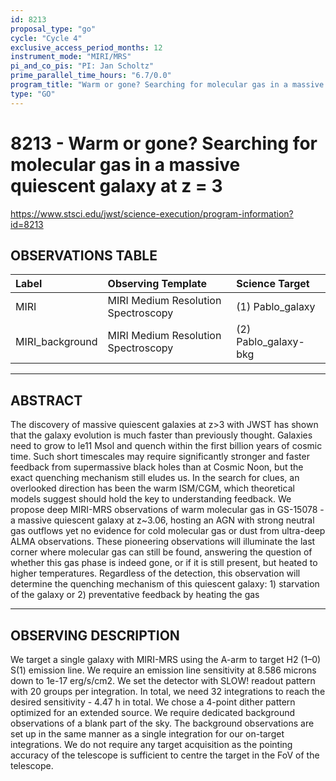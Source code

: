 ```yaml
---
id: 8213
proposal_type: "go"
cycle: "Cycle 4"
exclusive_access_period_months: 12
instrument_mode: "MIRI/MRS"
pi_and_co_pis: "PI: Jan Scholtz"
prime_parallel_time_hours: "6.7/0.0"
program_title: "Warm or gone? Searching for molecular gas in a massive quiescent galaxy at z = 3"
type: "GO"
---
```

# 8213 - Warm or gone? Searching for molecular gas in a massive quiescent galaxy at z = 3
https://www.stsci.edu/jwst/science-execution/program-information?id=8213
## OBSERVATIONS TABLE
| Label              | Observing Template                | Science Target        |
| :----------------- | :-------------------------------- | :-------------------- |
| MIRI               | MIRI Medium Resolution Spectroscopy | (1) Pablo_galaxy      |
| MIRI_background    | MIRI Medium Resolution Spectroscopy | (2) Pablo_galaxy-bkg  |

---

## ABSTRACT

The discovery of massive quiescent galaxies at z>3 with JWST has shown that the galaxy evolution is much faster than previously thought. Galaxies need to grow to le11 Msol and quench within the first billion years of cosmic time. Such short timescales may require significantly stronger and faster feedback from supermassive black holes than at Cosmic Noon, but the exact quenching mechanism still eludes us. In the search for clues, an overlooked direction has been the warm ISM/CGM, which theoretical models suggest should hold the key to understanding feedback. We propose deep MIRI-MRS observations of warm molecular gas in GS-15078 - a massive quiescent galaxy at z~3.06, hosting an AGN with strong neutral gas outflows yet no evidence for cold molecular gas or dust from ultra-deep ALMA observations. These pioneering observations will illuminate the last corner where molecular gas can still be found, answering the question of whether this gas phase is indeed gone, or if it is still present, but heated to higher temperatures. Regardless of the detection, this observation will determine the quenching mechanism of this quiescent galaxy: 1) starvation of the galaxy or 2) preventative feedback by heating the gas

---

## OBSERVING DESCRIPTION

We target a single galaxy with MIRI-MRS using the A-arm to target H2 (1–0) S(1) emission line.
We require an emission line sensitivity at 8.586 microns down to 1e-17 erg/s/cm2. We set the detector with SLOW! readout pattern with 20 groups per integration. In total, we need 32 integrations to reach the desired sensitivity - 4.47 h in total. We chose a 4-point dither pattern optimized for an extended source. We require dedicated background observations of a blank part of the sky. The background observations are set up in the same manner as a single integration for our on-target integrations. We do not require any target acquisition as the pointing accuracy of the telescope is sufficient to centre the target in the FoV of the telescope.
